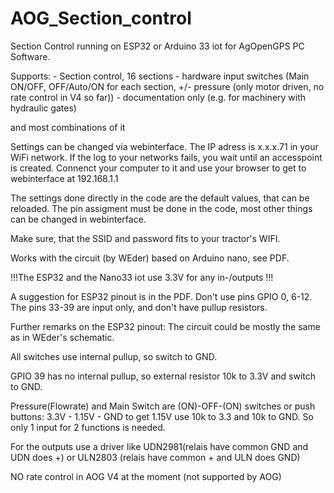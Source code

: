 # AOG_Section_control

Section Control running on ESP32 or Arduino 33 iot for AgOpenGPS PC Software.

Supports: - Section control, 16 sections
          - hardware input switches (Main ON/OFF, OFF/Auto/ON for each section, +/- pressure (only motor driven, no rate control in V4 so far))
          - documentation only (e.g. for machinery with hydraulic gates)
          
and most combinations of it

Settings can be changed via webinterface. The IP adress is x.x.x.71 in your WiFi network. If the log to your networks fails, you wait until an accesspoint is created. Connenct your computer to it and use your browser to get to webinterface at 192.168.1.1

The settings done directly in the code are the default values, that can be reloaded. The pin assigment must be done in the code, most other things can be changed in webinterface.

Make sure, that the SSID and password fits to your tractor's WIFI.

Works with the circuit (by WEder) based on Arduino nano, see PDF.

!!!The ESP32 and the Nano33 iot use 3.3V for any in-/outputs !!!

A suggestion for ESP32 pinout is in the PDF. Don't use pins GPIO 0, 6-12. The pins 33-39 are input only, and don't have pullup resistors.

Further remarks on the ESP32 pinout:
The circuit could be mostly the same as in WEder's schematic.

All switches use internal pullup, so switch to GND.

GPIO 39 has no internal pullup, so external resistor 10k to 3.3V and switch to GND.

Pressure(Flowrate) and Main Switch are (ON)-OFF-(ON) switches or push buttons: 3.3V - 1.15V - GND to get 1.15V use 10k to 3.3 and 10k to GND. So only 1 input for 2 functions is needed.

For the outputs use a driver like UDN2981(relais have common GND and UDN does +) or ULN2803 (relais have common + and ULN does GND) 


NO rate control in AOG V4 at the moment (not supported by AOG)
